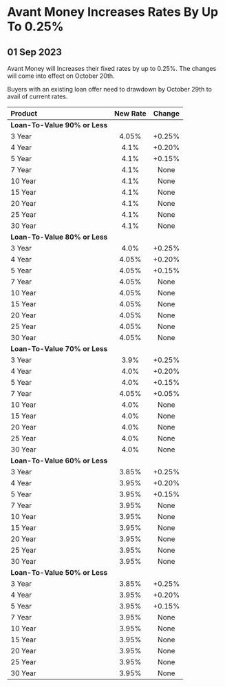 # Avant Money Increases Rates By Up To 0.25%

## 01 Sep 2023


Avant Money will Increases their fixed rates by up to 0.25%. 
The changes will come into effect on October 20th.

Buyers with an existing loan offer need to drawdown by October 29th to avail
of current rates.


| Product | New Rate | Change |
| :--- | :----: | :----: |
| **Loan-To-Value 90% or Less** | | |
| 3 Year | 4.05% | +0.25% |
| 4 Year | 4.1% | +0.20% |
| 5 Year | 4.1% | +0.15% |
| 7 Year | 4.1% | None |
| 10 Year | 4.1% | None |
| 15 Year | 4.1% | None |
| 20 Year | 4.1% | None |
| 25 Year | 4.1% | None |
| 30 Year | 4.1% | None |
| **Loan-To-Value 80% or Less** | | |
| 3 Year | 4.0% | +0.25% |
| 4 Year | 4.05% | +0.20% |
| 5 Year | 4.05% | +0.15% |
| 7 Year | 4.05% | None |
| 10 Year | 4.05% | None |
| 15 Year | 4.05% | None |
| 20 Year | 4.05% | None |
| 25 Year | 4.05% | None |
| 30 Year | 4.05% | None |
| **Loan-To-Value 70% or Less** | | |
| 3 Year | 3.9% | +0.25% |
| 4 Year | 4.0% | +0.20% |
| 5 Year | 4.0% | +0.15% |
| 7 Year | 4.05% | +0.05% |
| 10 Year | 4.0% | None |
| 15 Year | 4.0% | None |
| 20 Year | 4.0% | None |
| 25 Year | 4.0% | None |
| 30 Year | 4.0% | None |
| **Loan-To-Value 60% or Less** | | |
| 3 Year | 3.85% | +0.25% |
| 4 Year | 3.95% | +0.20% |
| 5 Year | 3.95% | +0.15% |
| 7 Year | 3.95% | None |
| 10 Year | 3.95% | None |
| 15 Year | 3.95% | None |
| 20 Year | 3.95% | None |
| 25 Year | 3.95% | None |
| 30 Year | 3.95% | None |
| **Loan-To-Value 50% or Less** | | |
| 3 Year | 3.85% | +0.25% |
| 4 Year | 3.95% | +0.20% |
| 5 Year | 3.95% | +0.15% |
| 7 Year | 3.95% | None |
| 10 Year | 3.95% | None |
| 15 Year | 3.95% | None |
| 20 Year | 3.95% | None |
| 25 Year | 3.95% | None |
| 30 Year | 3.95% | None |
